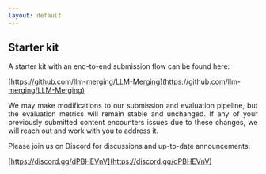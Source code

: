 ```yaml
---
layout: default
---
```


## Starter kit

<p style='text-align: justify;'>
A starter kit with an end-to-end submission flow can be found here:<br>

[https://github.com/llm-merging/LLM-Merging](https://github.com/llm-merging/LLM-Merging)
</p>

<p style='text-align: justify;'>
We may make modifications to our submission and evaluation pipeline, but the evaluation metrics will remain stable and unchanged. If any of your previously submitted content encounters issues due to these changes, we will reach out and work with you to address it.
</p>

Please join us on Discord for discussions and up-to-date announcements:
<br>

[https://discord.gg/dPBHEVnV](https://discord.gg/dPBHEVnV)
